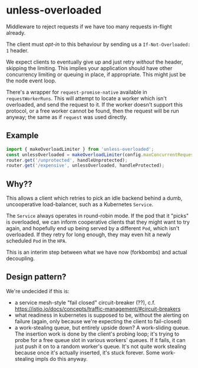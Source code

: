 # unless-overloaded

Middleware to reject requests if we have too many requests in-flight already.

The client must *opt-in* to this behaviour by sending us a `If-Not-Overloaded: 1` header.

We expect clients to eventually give up and just retry *without* the header, skipping the limiting.
This implies your application should have other concurrency limiting or queuing in place, if
appropriate. This might just be the node event loop.

There's a wrapper for `request-promise-native` available in `requestWorkerRuns`. This
will attempt to locate a worker which isn't overloaded, and send the request to it.
If the worker doesn't support this protocol, or a free worker cannot be found,
then the request will be run anyway; the same as if `request` was used directly.


## Example

```typescript
import { makeOverloadLimiter } from 'unless-overloaded';
const unlessOverloaded = makeOverloadLimiter(config.maxConcurrentRequests);
router.get('/unprotected', handleUnprotected);
router.get('/expensive', unlessOverloaded, handleProtected);
```


## Why??

This allows a client which retries to pick an idle backend behind a dumb,
uncooperative load-balancer, such as a Kubernetes `Service`.

The `Service` always operates in round-robin mode. If the pod that it "picks"
is overloaded, we can inform cooperative clients that they might want to try
again, and hopefully end up being served by a different `Pod`, which isn't
overloaded. If they retry for long enough, they may even hit a newly scheduled
`Pod` in the `HPA`.

This is an interim step between what we have now (forkbombs) and actual decoupling.


## Design pattern?

We're undecided if this is:
 * a service mesh-style "fail closed" circuit-breaker (??), c.f. https://istio.io/docs/concepts/traffic-management/#circuit-breakers
 * what readiness in kubernetes is supposed to be, without the alerting on failure
    (again, only because we're expecting the client to fail-closed)
 * a work-stealing queue, but entirely upside down? A work-sliding queue.
    The insertion work is done by the client's probing loop; it's trying to
    probe for a free queue slot in various workers' queues. If it fails, it can just
    push it on to a random worker's queue. It's not quite work stealing because once
    it's actually inserted, it's stuck forever. Some work-stealing impls do this anyway.

